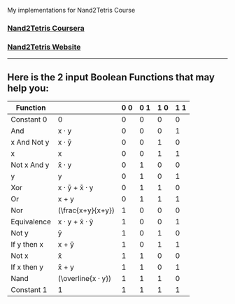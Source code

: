 My implementations for Nand2Tetris Course

### [Nand2Tetris Coursera](https://www.coursera.org/learn/build-a-compute) 

### [Nand2Tetris Website](https://www.nand2tetris.org/)

----
## Here is the 2 input Boolean Functions that may help you: 

| Function       |         | 0 0 | 0 1 | 1 0 | 1 1 |
|----------------|---------|-----|-----|-----|-----|
| Constant 0     | 0       | 0   | 0   | 0   | 0   |
| And            | x · y   | 0   | 0   | 0   | 1   |
| x And Not y   | x · ȳ  | 0   | 0   | 1   | 0   |
| x             | x       | 0   | 0   | 1   | 1   |
| Not x And y   | x̄ · y  | 0   | 1   | 0   | 0   |
| y             | y       | 0   | 1   | 0   | 1   |
| Xor            | x · ȳ + x̄ · y | 0   | 1   | 1   | 0   |
| Or             | x + y   | 0   | 1   | 1   | 1   |
| Nor            | (\frac{x+y}{x+y}) | 1   | 0   | 0   | 0   |
| Equivalence    | x · y + x̄ · ȳ | 1   | 0   | 0   | 1   |
| Not y         | ȳ       | 1   | 0   | 1   | 0   |
| If y then x   | x + ȳ  | 1   | 0   | 1   | 1   |
| Not x         | x̄       | 1   | 1   | 0   | 0   |
| If x then y   | x̄ + y  | 1   | 1   | 0   | 1   |
| Nand          | (\overline{x · y}) | 1   | 1   | 1   | 0   |
| Constant 1     | 1       | 1   | 1   | 1   | 1   |
